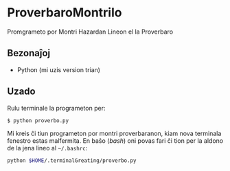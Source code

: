 # ProverbaroMontrilo
Promgrameto por Montri Hazardan Lineon el la Proverbaro

## Bezonaĵoj

- Python (mi uzis version trian)

## Uzado

Rulu terminale la programeton per:

```shell
$ python proverbo.py
```

Mi kreis ĉi tiun programeton por montri proverbaranon, kiam nova terminala fenestro estas malfermita. En baŝo (*bash*) oni povas fari ĉi tion per la aldono de la jena lineo al `~/.bashrc`:

```bash
python $HOME/.terminalGreating/proverbo.py
```

